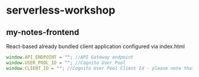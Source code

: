 # serverless-workshop

## my-notes-frontend

React-based already bundled client application configured via index.html

```javascript
window.API_ENDPOINT = ""; //API Gateway endpoint
window.USER_POOL_ID = ""; //Cognito User Pool
window.CLIENT_ID = ""; //Cognito User Pool Client Id - please note that client for JS SDK cannot have client secret
```
